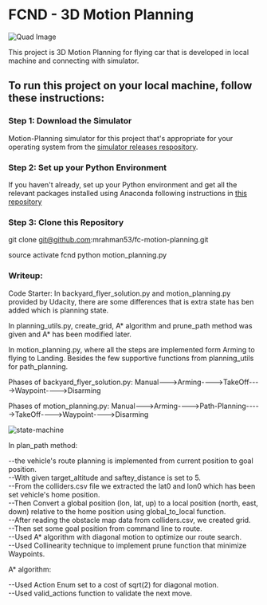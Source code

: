 # FCND - 3D Motion Planning
![Quad Image](./misc/enroute.png)


This project is 3D Motion Planning for flying car that is developed in local machine and connecting with simulator.

## To run this project on your local machine, follow these instructions:
### Step 1: Download the Simulator
Motion-Planning simulator for this project that's appropriate for your operating system from the [simulator releases respository](https://github.com/udacity/FCND-Simulator-Releases/releases).


### Step 2: Set up your Python Environment
If you haven't already, set up your Python environment and get all the relevant packages installed using Anaconda following instructions in [this repository](https://github.com/udacity/FCND-Term1-Starter-Kit)

### Step 3: Clone this Repository

git clone git@github.com:mrahman53/fc-motion-planning.git

source activate fcnd
python motion_planning.py



### Writeup:

Code Starter:
In backyard_flyer_solution.py and motion_planning.py provided by Udacity, there are some differences that is extra state has ben added
which is planning state.

In planning_utils.py, create_grid, A* algorithm and prune_path method was given and A* has been modified later.

In motion_planning.py, where all the steps are implemented form Arming to flying to Landing. Besides the few supportive functions
from planning_utils for path_planning.


Phases of backyard_flyer_solution.py:
Manual--->Arming---->TakeOff---->Waypoint---->Disarming

Phases of motion_planning.py:
Manual--->Arming---->Path-Planning----->TakeOff---->Waypoint---->Disarming


![state-machine](https://user-images.githubusercontent.com/1839661/41432061-e0b022ec-6fe2-11e8-8b93-76e25a95fc6b.png)


In plan_path method:

--the vehicle's route planning is implemented from current position to goal position. <br/>
--With given target_altitude and saftey_distance is set to 5. <br/>
--From the colliders.csv file we extracted the lat0 and lon0 which has been set vehicle's home position. <br/>
--Then Convert a global position (lon, lat, up) to a local position (north, east, down) relative to the home position using   global_to_local function. <br/>
--After reading the obstacle map data from colliders.csv, we created grid. <br/>
--Then set some goal position from command line to route. <br/>
--Used A* algorithm with diagonal motion to optimize our route search. <br/>
--Used Collinearity technique to implement prune function that minimize Waypoints. <br/>

A* algorithm:

--Used Action Enum set to a cost of sqrt(2) for diagonal motion. <br/>
--Used valid_actions function to validate the next move. <br/>